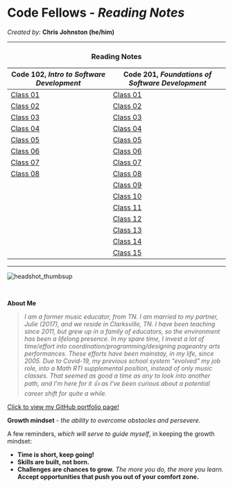# **Code Fellows - _Reading Notes_**
_Created by:_ **Chris Johnston (he/him)**

<hr>

<h3 style="display:block;
           margin-left: auto;
           margin-right:auto;
           text-align: center;">
  Reading Notes</h3>
  
  **Code 102**, _Intro to Software Development_ | **Code 201**, _Foundations of Software Development_
------------ | -------------
[Class 01](102/102class01reading.md)|[Class 01](201/201class01reading.md)|
[Class 02](102/102class02reading.md)|[Class 02]()| -
[Class 03](102/102class03reading.md)|[Class 03]()| -
[Class 04](102/102class04reading.md)|[Class 04]()| -
[Class 05](102/102class05reading.md)|[Class 05]()| -
[Class 06](102/102class06reading.md)|[Class 06]()| -
[Class 07](102/102class07reading.md)|[Class 07]()| -
[Class 08](102/102class08reading.md)|[Class 08]()| -
                                   |[Class 09]()| -
                                   |[Class 10]()| -
                                   |[Class 11]()| -
                                   |[Class 12]()| -
                                   |[Class 13]()| -
                                   |[Class 14]()| -
                                   |[Class 15]()| -

<hr>

![headshot_thumbsup](https://user-images.githubusercontent.com/112371867/187345671-3fbaacb0-1c28-45b6-b045-989c0df38a65.JPG)

<br>

**About Me**

> _I am a former music educator, from TN. I am married to my partner, Julie (2017), and we reside in Clarksville, TN. I have been teaching since 2011, but grew up in a family of educators, so the environment has been a lifelong presence. In my spare time, I invest a lot of time/effort into coordination/programming/designing pageantry arts performances. These efforts have been mainstay, in my life, since 2005. Due to Covid-19, my previous school system "evolved" my job role, into a Math RTI supplemental position, instead of only music classes. That seemed as good a time as any to look into another path, and I'm here for it :+1: as I've been curious about a potential career shift for quite a while._

[Click to view my GitHub portfolio page!](https://github.com/chrisjohnston1986)


**Growth mindset** - _the ability to overcome obstacles and persevere._

A few reminders, *which will serve to guide myself*, in keeping the growth mindset:

- **Time is short, keep going!**
- **Skills are built, not born.**
- **Challenges are chances to grow.** _The more you do, the more you learn._ **Accept opportunities that push you out of your comfort zone.**

